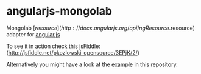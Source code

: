 angularjs-mongolab
==================

Mongolab [$resource](http://docs.angularjs.org/api/ngResource.$resource) adapter for [angular.js](http://angularjs.org/)

To see it in action check this jsFiddle: (http://jsfiddle.net/pkozlowski_opensource/3EPjK/2/)

Alternatively you might have a look at the [example](https://github.com/pkozlowski-opensource/angularjs-mongolab/blob/master/example.html) in this repository.